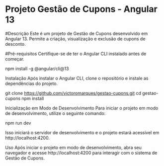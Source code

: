 # Projeto Gestão de Cupons - Angular 13

#Descrição
Este é um projeto de Gestão de Cupons desenvolvido em Angular 13. Permite a criação, visualização e exclusão de cupons de desconto.

#Pré-requisitos
Certifique-se de ter o Angular CLI instalado antes de começar.

npm install -g @angular/cli@13

Instalação
Após instalar o Angular CLI, clone o repositório e instale as dependências do projeto.

git clone https://github.com/victoromarques/gestao-cupons.git
cd gestao-cupons
npm install

Inicialização em Modo de Desenvolvimento
Para iniciar o projeto em modo de desenvolvimento, utilize o seguinte comando:

npm run dev

Isso iniciará o servidor de desenvolvimento e o projeto estará acessível em http://localhost:4200.

Uso
Após iniciar o projeto em modo de desenvolvimento, abra seu navegador e acesse http://localhost:4200 para interagir com o sistema de Gestão de Cupons.
